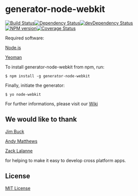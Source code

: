 # generator-node-webkit
[![Build Status](https://secure.travis-ci.org/Dica-Developer/generator-node-webkit.png?branch=master)](https://travis-ci.org/Dica-Developer/generator-node-webkit)[![Dependency Status](https://david-dm.org/Dica-Developer/generator-node-webkit.png)](https://david-dm.org/Dica-Developer/generator-node-webkit)[![devDependency Status](https://david-dm.org/Dica-Developer/generator-node-webkit/dev-status.png)](https://david-dm.org/Dica-Developer/generator-node-webkit#info=devDependencies)[![NPM version](https://badge.fury.io/js/generator-node-webkit.png)](http://badge.fury.io/js/generator-node-webkit)[![Coverage Status](https://img.shields.io/coveralls/Dica-Developer/generator-node-webkit.svg)](https://coveralls.io/r/Dica-Developer/generator-node-webkit)

Required software:

[Node.js](http://nodejs.org/ "nodejs")

[Yeoman](http://yeoman.io/ "Yeoman")
 

To install generator-node-webkit from npm, run:

```
$ npm install -g generator-node-webkit
```

Finally, initiate the generator:

```
$ yo node-webkit
```


For further informations, please visit our [Wiki](https://github.com/Dica-Developer/generator-node-webkit/wiki "Wiki")

## We would like to thank

[Jim Buck](https://github.com/JimmyBoh "JimmyBoh")

[Andy Matthews](https://github.com/commadelimited "commadelimited")

[Zack Lalanne](https://github.com/zlalanne "zlalanne")

for helping to make it easy to develop cross platform apps.


## License

[MIT License](http://en.wikipedia.org/wiki/MIT_License)
